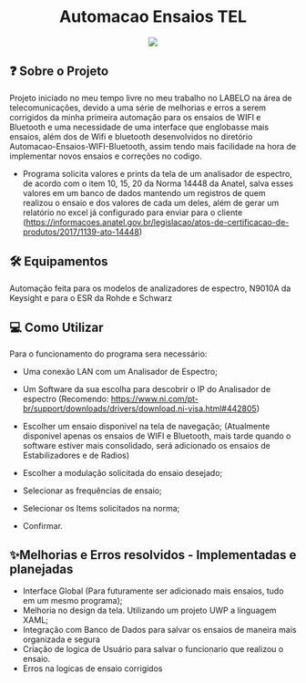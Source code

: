 <h1 align="center"> Automacao Ensaios TEL </h1>
<p align="center">
<img src="http://img.shields.io/static/v1?label=STATUS&message=EM%20DESENVOLVIMENTO&color=GREEN&style=for-the-badge"/>
</p>

## ❓ Sobre o Projeto

Projeto iniciado no meu tempo livre no meu trabalho no LABELO na área de telecomunicações, devido a uma série de melhorias e erros a serem corrigidos da minha primeira automação para os ensaios de WIFI e Bluetooth e
uma necessidade de uma interface que englobasse mais ensaios, além dos de Wifi e bluetooth desenvolvidos no diretório Automacao-Ensaios-WIFI-Bluetooth, assim tendo mais
facilidade na hora de implementar novos ensaios e correções no codigo.

- Programa solicita valores e prints da tela de um analisador de espectro, de acordo com o item 10, 15, 20 da Norma 14448 da Anatel, salva esses valores em um banco de dados
mantendo um registros de quem realizou o ensaio e dos valores de cada um deles, além de gerar um relatório no excel já configurado para enviar para o cliente
(https://informacoes.anatel.gov.br/legislacao/atos-de-certificacao-de-produtos/2017/1139-ato-14448)

## 🛠️ Equipamentos

Automação feita para os modelos de analizadores de espectro, N9010A da Keysight e para o ESR da Rohde e Schwarz

## 💻 Como Utilizar

Para o funcionamento do programa sera necessário:

- Uma conexão LAN com um Analisador de Espectro;

- Um Software da sua escolha para descobrir o IP do Analisador de espectro
(Recomendo: https://www.ni.com/pt-br/support/downloads/drivers/download.ni-visa.html#442805)

- Escolher um ensaio disponivel na tela de navegação;
      (Atualmente disponivel apenas os ensaios de WIFI e Bluetooth, mais tarde quando o software estiver mais consolidado, será adicionado os ensaios de Estabilizadores e de Radios)
- Escolher a modulação solicitada do ensaio desejado;
- Selecionar as frequências de ensaio;
- Selecionar os Items solicitados na norma;
- Confirmar.

## ✨Melhorias e Erros resolvidos - Implementadas e planejadas

- Interface Global (Para futuramente ser adicionado mais ensaios, tudo em um mesmo programa);
- Melhoria no design da tela. Utilizando um projeto UWP a linguagem XAML;
- Integração com Banco de Dados para salvar os ensaios de maneira mais organizada e segura
- Criação de logica de Usuário para salvar o funcionario que realizou o ensaio.
- Erros na logicas de ensaio corrigidos
